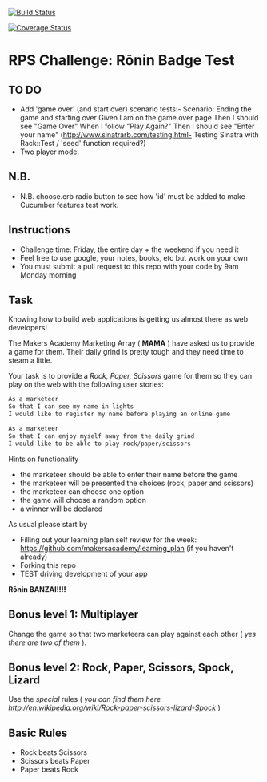 [![Build Status](https://travis-ci.org/andygout/rps-challenge.png)](https://travis-ci.org/andygout/rps-challenge)

[![Coverage Status](https://coveralls.io/repos/andygout/rps-challenge/badge.png)](https://coveralls.io/r/andygout/rps-challenge)

# RPS Challenge: Rōnin Badge Test

TO DO
-----
*   Add 'game over' (and start over) scenario tests:-
    Scenario: Ending the game and starting over
    Given I am on the game over page
    Then I should see "Game Over"
    When I follow "Play Again?"
    Then I should see "Enter your name"
    (http://www.sinatrarb.com/testing.html- Testing Sinatra with Rack::Test / 'seed' function required?)
*   Two player mode.

N.B.
----
*   N.B. choose.erb radio button to see how 'id' must be added to make Cucumber features test work.

Instructions
-------
* Challenge time: Friday, the entire day + the weekend if you need it
* Feel free to use google, your notes, books, etc but work on your own
* You must submit a pull request to this repo with your code by 9am Monday morning

Task
----

Knowing how to build web applications is getting us almost there as web developers!

The Makers Academy Marketing Array ( **MAMA** ) have asked us to provide a game for them. Their daily grind is pretty tough and they need time to steam a little.

Your task is to provide a _Rock, Paper, Scissors_ game for them so they can play on the web with the following user stories:

```sh
As a marketeer
So that I can see my name in lights
I would like to register my name before playing an online game

As a marketeer
So that I can enjoy myself away from the daily grind
I would like to be able to play rock/paper/scissors
```

Hints on functionality

- the marketeer should be able to enter their name before the game
- the marketeer will be presented the choices (rock, paper and scissors)
- the marketeer can choose one option
- the game will choose a random option
- a winner will be declared


As usual please start by

* Filling out your learning plan self review for the week: https://github.com/makersacademy/learning_plan (if you haven't already)
* Forking this repo
* TEST driving development of your app

**Rōnin BANZAI!!!!**

## Bonus level 1: Multiplayer

Change the game so that two marketeers can play against each other ( _yes there are two of them_ ).

## Bonus level 2: Rock, Paper, Scissors, Spock, Lizard

Use the _special_ rules ( _you can find them here http://en.wikipedia.org/wiki/Rock-paper-scissors-lizard-Spock_ )

## Basic Rules

- Rock beats Scissors
- Scissors beats Paper
- Paper beats Rock
